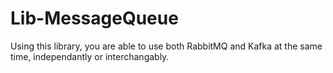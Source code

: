 # Lib-MessageQueue
Using this library, you are able to use both RabbitMQ and Kafka at the same time, independantly or interchangably.
